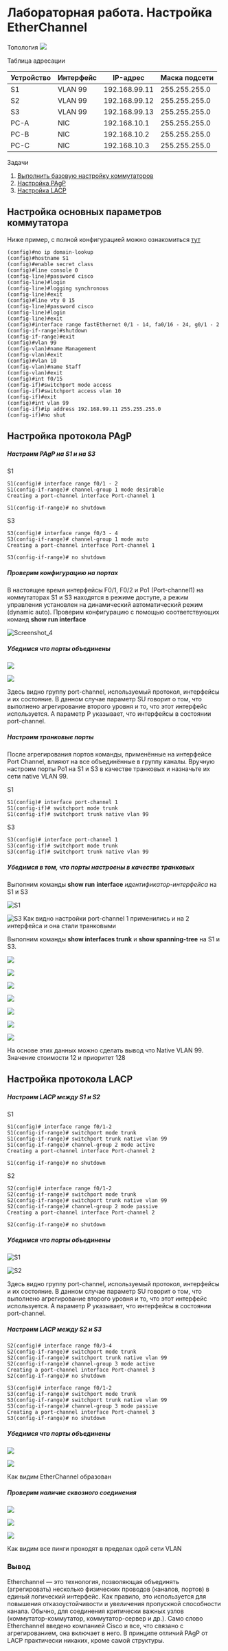 # Лабораторная работа. Настройка EtherChannel

Топология
![](https://github.com/Samsonvl/network-otus/blob/master/labs/lab04/Screenshots/topology.png)



Таблица адресации

| Устройство | Интерфейс | IP-адрес      | Маска подсети |
| ---------- | --------- | ------------- | ------------- |
| S1         | VLAN 99   | 192.168.99.11 | 255.255.255.0 |
| S2         | VLAN 99   | 192.168.99.12 | 255.255.255.0 |
| S3         | VLAN 99   | 192.168.99.13 | 255.255.255.0 |
| PC-A       | NIC       | 192.168.10.1  | 255.255.255.0 |
| PC-B       | NIC       | 192.168.10.2  | 255.255.255.0 |
| PC-C       | NIC       | 192.168.10.3  | 255.255.255.0 |

Задачи

1. [Выполнить базовую настройку коммутаторов](#EC1)
2. [Настройка PAgP](#EC2)
3. [Настройка LACP](#EC3)

## Настройка основных параметров коммутатора<a name="EC1"></a>

Ниже пример, с полной конфигурацией можно ознакомиться [тут]()

```
(config)#no ip domain-lookup
(config)#hostname S1
(config)#enable secret class
(config)#line console 0
(config-line)#password cisco
(config-line)#login
(config-line)#logging synchronous
(config-line)#exit
(config)#line vty 0 15
(config-line)#password cisco
(config-line)#login
(config-line)#exit
(config)#interface range fastEthernet 0/1 - 14, fa0/16 - 24, g0/1 - 2
(config-if-range)#shutdown
(config-if-range)#exit
(config)#vlan 99
(config-vlan)#name Management
(config-vlan)#exit
(config)#vlan 10
(config-vlan)#name Staff
(config-vlan)#exit
(config)#int f0/15
(config-if)#switchport mode access
(config-if)#switchport access vlan 10
(config-if)#exit
(config)#int vlan 99
(config-if)#ip address 192.168.99.11 255.255.255.0
(config-if)#no shut
```

## Настройка протокола PAgP<a name="EC2"></a>

##### Настроим PAgP на S1 и на S3

S1

```
S1(config)# interface range f0/1 - 2
S1(config-if-range)# channel-group 1 mode desirable
Creating a port-channel interface Port-channel 1

S1(config-if-range)# no shutdown
```

S3

```
S3(config)# interface range f0/3 - 4
S3(config-if-range)# channel-group 1 mode auto
Creating a port-channel interface Port-channel 1

S3(config-if-range)# no shutdown
```

##### Проверим конфигурацию на портах

В настоящее время интерфейсы F0/1, F0/2 и Po1 (Port-channel1) на коммутаторах S1 и S3 находятся в режиме доступе, а режим управления установлен на динамический автоматический режим (dynamic auto). Проверим конфигурацию с помощью соответствующих команд **show run interface** 

![Screenshot_4](https://github.com/Samsonvl/network-otus/blob/master/labs/lab04/Screenshots/Screenshot_4.png)

##### Убедимся что порты объединены

![](https://github.com/Samsonvl/network-otus/blob/master/labs/lab04/Screenshots/Screenshot_3.png)

![](https://github.com/Samsonvl/network-otus/blob/master/labs/lab04/Screenshots/Screenshot_5.png)

Здесь видно группу port-channel, используемый протокол, интерфейсы и их состояние. В данном случае параметр SU говорит о том, что выполнено агрегирование второго уровня и то, что этот интерфейс используется. А параметр P указывает, что интерфейсы в состоянии port-channel.

##### Настроим транковые порты

После агрегирования портов команды, применённые на интерфейсе Port Channel, влияют на все объединённые в группу каналы. Вручную настроим порты Po1 на S1 и S3 в качестве транковых и назначьте их сети native VLAN 99.

S1

```
S1(config)# interface port-channel 1
S1(config-if)# switchport mode trunk
S1(config-if)# switchport trunk native vlan 99
```

S3

```
S3(config)# interface port-channel 1
S3(config-if)# switchport mode trunk
S3(config-if)# switchport trunk native vlan 99
```

##### Убедимся в том, что порты настроены в качестве транковых

Выполним команды **show run** **interface** *идентификатор-интерфейса* на S1 и S3

![S1](https://github.com/Samsonvl/network-otus/blob/master/labs/lab04/Screenshots/Screenshot_6.png)

![S3](https://github.com/Samsonvl/network-otus/blob/master/labs/lab04/Screenshots/Screenshot_7.png)
Как видно настройки port-channel 1 применились и на 2 интерфейса и она стали транковыми

Выполним команды **show interfaces trunk** и **show spanning-tree** на S1 и S3.

![](https://github.com/Samsonvl/network-otus/blob/master/labs/lab04/Screenshots/Screenshot_9.png)

![](https://github.com/Samsonvl/network-otus/blob/master/labs/lab04/Screenshots/Screenshot_11.png)

![](https://github.com/Samsonvl/network-otus/blob/master/labs/lab04/Screenshots/Screenshot_12.png)

![](https://github.com/Samsonvl/network-otus/blob/master/labs/lab04/Screenshots/Screenshot_13.png)

![](https://github.com/Samsonvl/network-otus/blob/master/labs/lab04/Screenshots/Screenshot_14.png)

![](https://github.com/Samsonvl/network-otus/blob/master/labs/lab04/Screenshots/Screenshot_15.png)

![](https://github.com/Samsonvl/network-otus/blob/master/labs/lab04/Screenshots/Screenshot_16.png)

На основе этих данных можно сделать вывод что Native VLAN 99. Значение стоимости 12 и приоритет 128

## Настройка протокола LACP<a name="EC3"></a>

##### Настроим LACP между S1 и S2

S1

```
S1(config)# interface range f0/1-2
S1(config-if-range)# switchport mode trunk
S1(config-if-range)# switchport trunk native vlan 99
S1(config-if-range)# channel-group 2 mode active
Creating a port-channel interface Port-channel 2

S1(config-if-range)# no shutdown
```

S2

```
S2(config)# interface range f0/1-2
S2(config-if-range)# switchport mode trunk
S2(config-if-range)# switchport trunk native vlan 99
S2(config-if-range)# channel-group 2 mode passive
Creating a port-channel interface Port-channel 2

S2(config-if-range)# no shutdown
```

##### Убедимся что порты объединены

![S1](https://github.com/Samsonvl/network-otus/blob/master/labs/lab04/Screenshots/Screenshot_16.png)

![S2](https://github.com/Samsonvl/network-otus/blob/master/labs/lab04/Screenshots/Screenshot_17.png)

Здесь видно группу port-channel, используемый протокол, интерфейсы и их состояние. В данном случае параметр SU говорит о том, что выполнено агрегирование второго уровня и то, что этот интерфейс используется. А параметр P указывает, что интерфейсы в состоянии port-channel.

##### Настроим LACP между S2 и S3

```
S2(config)# interface range f0/3-4
S2(config-if-range)# switchport mode trunk
S2(config-if-range)# switchport trunk native vlan 99
S2(config-if-range)# channel-group 3 mode active
Creating a port-channel interface Port-channel 3
S2(config-if-range)# no shutdown
```

```
S3(config)# interface range f0/1-2
S3(config-if-range)# switchport mode trunk
S3(config-if-range)# switchport trunk native vlan 99
S3(config-if-range)# channel-group 3 mode passive
Creating a port-channel interface Port-channel 3
S3(config-if-range)# no shutdown
```

##### Убедимся что порты объединены

![](https://github.com/Samsonvl/network-otus/blob/master/labs/lab04/Screenshots/Screenshot_18.png)

![](https://github.com/Samsonvl/network-otus/blob/master/labs/lab04/Screenshots/Screenshot_19.png)

Как видим EtherChannel образован

##### Проверим наличие сквозного соединения

![](https://github.com/Samsonvl/network-otus/blob/master/labs/lab04/Screenshots/Screenshot_20.png)

![](https://github.com/Samsonvl/network-otus/blob/master/labs/lab04/Screenshots/Screenshot_22.png)

![](https://github.com/Samsonvl/network-otus/blob/master/labs/lab04/Screenshots/Screenshot_23.png)

Как видим все пинги проходят в пределах одой сети VLAN

### Вывод

Etherchannel — это технология, позволяющая объединять (агрегировать) несколько физических проводов (каналов, портов) в единый логический интерфейс. Как правило, это используется для повышения отказоустойчивости и увеличения пропускной способности канала. Обычно, для соединения критически важных узлов (коммутатор-коммутатор, коммутатор-сервер и др.). Само слово Etherchannel введено компанией Cisco и все, что связано с агрегированием, она включает в него. В принципе отличий PAgP от LACP практически никаких, кроме самой структуры.
